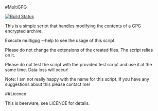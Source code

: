 #MultiGPG

[![Build Status](https://travis-ci.org/Faerbit/MultiGPG.png?branch=master)](https://travis-ci.org/Faerbit/MultiGPG)

This is a simple script that handles modifying the contents of a GPG encrypted archive.

Execute multigpg --help to see the usage of this script.

Please do not change the extensions of the created files. The script relies on it.

Please do not test the script with the provided test script and use it at the same time. Data loss will occur!

Note: I am not really happy with the name for this script. If you have any suggestions about this please contact me!

##Licence

This is beerware, see LICENCE for details.
